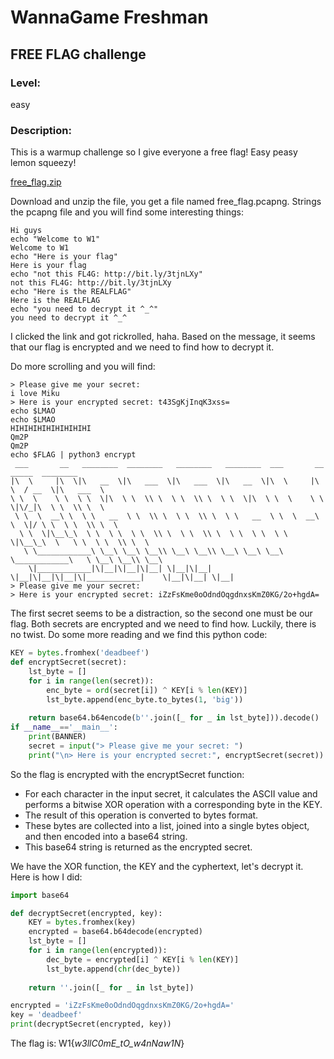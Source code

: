 # WannaGame Freshman 
## FREE FLAG challenge
### Level: 
easy
### Description: 
This is a warmup challenge so I give everyone a free flag! Easy peasy lemon squeezy!

[free_flag.zip](https://github.com/TTN-ATTN/ctf/blob/main/WannaGame/freeflag/free_flag.zip)

Download and unzip the file, you get a file named free_flag.pcapng. Strings the pcapng file and you will find some interesting things:
```
Hi guys
echo "Welcome to W1"
Welcome to W1
echo "Here is your flag"
Here is your flag
echo "not this FL4G: http://bit.ly/3tjnLXy"
not this FL4G: http://bit.ly/3tjnLXy
echo "Here is the REALFLAG"
Here is the REALFLAG
echo "you need to decrypt it ^_^"
you need to decrypt it ^_^

```

I clicked the link and got rickrolled, haha.
Based on the message, it seems that our flag is encrypted and we need to find how to decrypt it.

Do more scrolling and you will find:

```
> Please give me your secret: 
i love Miku
> Here is your encrypted secret: t43SgKjInqK3xss=
echo $LMAO
echo $LMAO
HIHIHIHIHIHIHIHIHI
Qm2P
Qm2P
echo $FLAG | python3 encrypt
 ___       __   ________  ________   ________   ________  ___       __     _____  ________      
|\  \     |\  \|\   __  \|\   ___  \|\   ___  \|\   __  \|\  \     |\  \  / __  \|\   ___  \    
\ \  \    \ \  \ \  \|\  \ \  \\ \  \ \  \\ \  \ \  \|\  \ \  \    \ \  \|\/_|\  \ \  \\ \  \   
 \ \  \  __\ \  \ \   __  \ \  \\ \  \ \  \\ \  \ \   __  \ \  \  __\ \  \|/ \ \  \ \  \\ \  \  
  \ \  \|\__\_\  \ \  \ \  \ \  \\ \  \ \  \\ \  \ \  \ \  \ \  \|\__\_\  \   \ \  \ \  \\ \  \ 
   \ \____________\ \__\ \__\ \__\\ \__\ \__\\ \__\ \__\ \__\ \____________\   \ \__\ \__\\ \__\
    \|____________|\|__|\|__|\|__| \|__|\|__| \|__|\|__|\|__|\|____________|    \|__|\|__| \|__|
> Please give me your secret: 
> Here is your encrypted secret: iZzFsKme0oOdndOqgdnxsKmZ0KG/2o+hgdA=

```
The first secret seems to be a distraction, so the second one must be our flag. Both secrets are encrypted and we need to find how.
Luckily, there is no twist. Do some more reading and we find this python code:

```python
KEY = bytes.fromhex('deadbeef')
def encryptSecret(secret):
    lst_byte = []
    for i in range(len(secret)):
        enc_byte = ord(secret[i]) ^ KEY[i % len(KEY)]
        lst_byte.append(enc_byte.to_bytes(1, 'big'))
    
    return base64.b64encode(b''.join([_ for _ in lst_byte])).decode()
if __name__=='__main__':
    print(BANNER)
    secret = input("> Please give me your secret: ")
    print("\n> Here is your encrypted secret:", encryptSecret(secret))
```

So the flag is encrypted with the encryptSecret function:
- For each character in the input secret, it calculates the ASCII value and performs a bitwise XOR operation with a corresponding byte in the KEY.
- The result of this operation is converted to bytes format.
- These bytes are collected into a list, joined into a single bytes object, and then encoded into a base64 string.
- This base64 string is returned as the encrypted secret.

We have the XOR function, the KEY and the cyphertext, let's decrypt it. Here is how I did:
```python
import base64

def decryptSecret(encrypted, key):
    KEY = bytes.fromhex(key)
    encrypted = base64.b64decode(encrypted)
    lst_byte = []
    for i in range(len(encrypted)):
        dec_byte = encrypted[i] ^ KEY[i % len(KEY)]
        lst_byte.append(chr(dec_byte))
    
    return ''.join([_ for _ in lst_byte])

encrypted = 'iZzFsKme0oOdndOqgdnxsKmZ0KG/2o+hgdA='
key = 'deadbeef'
print(decryptSecret(encrypted, key))
```
The flag is: W1{_w3llC0mE_tO_w4nNaw1N_}
